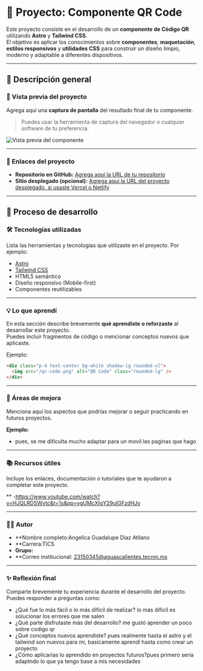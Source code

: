 # 🧩 Proyecto: Componente QR Code

Este proyecto consiste en el desarrollo de un **componente de Código QR** utilizando **Astro** y **Tailwind CSS**.  
El objetivo es aplicar los conocimientos sobre **componentes**, **maquetación**, **estilos responsivos** y **utilidades CSS** para construir un diseño limpio, moderno y adaptable a diferentes dispositivos.

---

## 📖 Descripción general

### 🧩 Vista previa del proyecto
Agrega aquí una **captura de pantalla** del resultado final de tu componente.  
> Puedes usar la herramienta de captura del navegador o cualquier software de tu preferencia.

![Vista previa del componente](./screenshot.jpg)

---

### 🔗 Enlaces del proyecto

- **Repositorio en GitHub:** [Agrega aquí la URL de tu repositorio](https://github.com/)
- **Sitio desplegado (opcional):** [Agrega aquí la URL del proyecto desplegado, si usaste Vercel o Netlify](https://)

---

## 🧠 Proceso de desarrollo

### 🛠️ Tecnologías utilizadas
Lista las herramientas y tecnologías que utilizaste en el proyecto. Por ejemplo:

- [Astro](https://astro.build)
- [Tailwind CSS](https://tailwindcss.com/)
- HTML5 semántico
- Diseño responsivo (Mobile-first)
- Componentes reutilizables

---

### 💡 Lo que aprendí
En esta sección describe brevemente **qué aprendiste o reforzaste** al desarrollar este proyecto.  
Puedes incluir fragmentos de código o mencionar conceptos nuevos que aplicaste.

Ejemplo:
```html
<div class="p-4 text-center bg-white shadow-lg rounded-xl">
  <img src="/qr-code.png" alt="QR Code" class="rounded-lg" />
</div>
```

---

### 🚀 Áreas de mejora

Menciona aquí los aspectos que podrías mejorar o seguir practicando en futuros proyectos.

**Ejemplo:**
- pues, se me dificulta mucho adaptar para un movil las paginas que hago 

---

### 📚 Recursos útiles

Incluye los enlaces, documentación o tutoriales que te ayudaron a completar este proyecto.

**
-https://www.youtube.com/watch?v=HJQLRDSWvtc&t=1s&pp=ygUMcXIgY29uIGFzdHJv


---

### 👩‍💻 Autor

- **Nombre completo:Angelica Guadalupe Diaz Atilano
- **Carrera:TICS
- **Grupo:**  
- **Correo institucional: 23150345@aguascalientes.tecnm.mx

---

### ✨ Reflexión final

Comparte brevemente tu experiencia durante el desarrollo del proyecto.  
Puedes responder a preguntas como:

- ¿Qué fue lo más fácil o lo más difícil de realizar?  lo más dificil es solucionar los errores que me salen
- ¿Qué parte disfrutaste más del desarrollo?  me gustó aprender un poco sobre codigo qr
- ¿Qué conceptos nuevos aprendiste?  pues realmente hasta el astro y el tailwind son nuevos para mi, basicamente aprendí hasta como crear un proyecto
- ¿Cómo aplicarías lo aprendido en proyectos futuros?pues primero sería adaptndo lo que ya tengo base a mis necesidades
